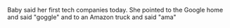 Baby said her first tech companies today. She pointed to the Google home and said "goggle" and to an Amazon truck and said "ama"


